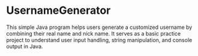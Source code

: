 # UsernameGenerator
This simple Java program helps users generate a customized username by combining their real name and nick name. It serves as a basic practice project to understand user input handling, string manipulation, and console output in Java.

